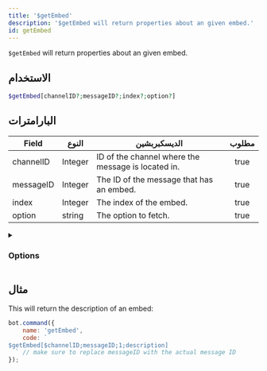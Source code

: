 ```yaml
---
title: '$getEmbed'
description: '$getEmbed will return properties about an given embed.'
id: getEmbed
---
```


`$getEmbed` will return properties about an given embed.

## الاستخدام

```php
$getEmbed[channelID?;messageID?;index?;option?]
```

## البارامترات

| Field     | النوع   | الديسكبربشين                                       | مطلوب |
| --------- | ------- | -------------------------------------------------- |:-----:|
| channelID | Integer | ID of the channel where the message is located in. | true  |
| messageID | Integer | The ID of the message that has an embed.           | true  |
| index     | Integer | The index of the embed.                            | true  |
| option    | string  | The option to fetch.                               | true  |

<details>
  <summary><h3> Options </h3></summary>

| النوع                               | الديسكبربشين                     |
| ----------------------------------- | -------------------------------- |
| title                               | Title of the embed.              |
| الديسكبربشين                        | Description of the embed.        |
| URL                                 | The URL in the title.            |
| color                               | Color of the embed.              |
| timestamp                           | Timestamp located in the footer. |
| field<index\>.name / field1.name   | Field title.                     |
| field<index\>.value / field1.value | Field description.               |
| thumbnail                           | Thumbnail (image top right).     |
| image                               | Large image at the bottom.       |
| video                               | Video/GIF.                       |
| author                              | Author, above title field.       |
| footer                              | Footer.                          |
| files                               | Attached files.                  |
| createdAt                           | Creation date of the embed.      |
| hexColor                            | Hex color of the embed.          |
| length                              | Length of the embed.             |

</details>

## مثال

This will return the description of an embed:

```javascript
bot.command({
    name: 'getEmbed',
    code: `
$getEmbed[$channelID;messageID;1;description] 
  ` // make sure to replace messageID with the actual message ID 
});
```

